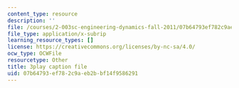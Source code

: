 ```yaml
---
content_type: resource
description: ''
file: /courses/2-003sc-engineering-dynamics-fall-2011/07b64793ef782c9aeb2bbf14f9586291_zhk9xLjrmi4.srt
file_type: application/x-subrip
learning_resource_types: []
license: https://creativecommons.org/licenses/by-nc-sa/4.0/
ocw_type: OCWFile
resourcetype: Other
title: 3play caption file
uid: 07b64793-ef78-2c9a-eb2b-bf14f9586291
---
```

